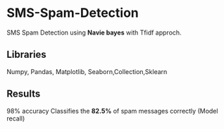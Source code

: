 # SMS-Spam-Detection

SMS Spam Detection using **Navie bayes** with Tfidf approch. 

## Libraries
Numpy, Pandas, Matplotlib, Seaborn,Collection,Sklearn

## Results
98% accuracy
Classifies the **82.5%** of spam messages correctly (Model recall)
